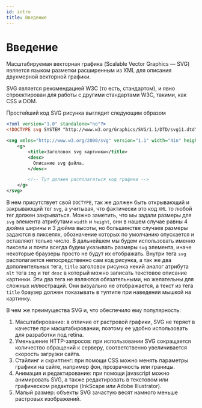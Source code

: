```yaml
---
id: intro
title: Введение
---
```


# Введение

Масштабируемая векторная графика (Scalable Vector Graphics — SVG) является языком разметки расширенным из XML для описания двухмерной векторной графики.

SVG является рекомендацией W3C (то есть, стандартом), и явно спроектирован для работы с другими стандартами W3C, такими, как CSS и DOM.

Простейший код SVG рисунка выглядит следующим образом

```xml
<?xml version="1.0" standalone="no"?>
<!DOCTYPE svg SYSTEM "http://www.w3.org/Graphics/SVG/1.1/DTD/svg11.dtd">

<svg xmlns="http://www.w3.org/2000/svg" version="1.1" width="4in" height="3in">
    <g>
        <title>Заголовок svg картинки</title>
        <desc>
          Описание svg файла.
        </desc>

        <!-- Тут должен располагаться код графики -->
    </g>
</svg>
```

В нем присутствует свой `DOCTYPE`, так же должен быть открывающий и закрывающий тег `svg`, а учитывая, что фактически это код `XML` то любой тег должен закрываться. Можно заметить, что мы задали размеры для `svg` элемента атрибутами `width` и `height`, они в нашем случае равны 4 дюйма ширины и 3 дюйма высоты, но большинстве случаев размеры задаются в пикселях, обозначение которых по умолчанию опускается и оставляют только число. В дальнейшем мы будем использовать именно пиксели и почти всегда будем указывать размеры `svg` элемента, иначе некоторые браузеры просто не будут их отображать. Внутри тега `svg` располагается непосредственно сам код рисунка, а так же два дополнительных тега, `title` заголовок рисунка некий аналог атрибута `alt` тега `img` и тег `desc` в который можно записать текстовое описание картинки. Эти два тега не являются обязательными, но желательны для сложных иллюстраций. Они визуально не отображается, а текст из тега `title` браузер должен показывать в тултипе при наведении мышкой на картинку.

В чем же преимущества SVG и, что обеспечило ему популярность:

1. Масштабирование: в отличие от растровой графики, SVG не теряет в качестве при масштабировании, поэтому ее удобно использовать для разработки под retina.
2. Уменьшение HTTP-запросов: при использовании SVG сокращается количество обращений к серверу, соответственно увеличивается скорость загрузки сайта.
3. Стайлинг и скриптинг: при помощи CSS можно менять параметры графики на сайте, например фон, прозрачность или границы.
4. Анимация и редактирование: при помощи javascript можно анимировать SVG, а также редактировать в текстовом или графическом редакторе \(InkScape или Adobe Illustrator\).
5. Малый размер: объекты SVG зачастую весят намного меньше растровых изображений.
